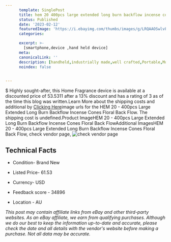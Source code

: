 ```yaml
---
      template: SinglePost
      title: hem 20 400pcs large extended long burn backflow incense cones floral back flow
      status: Published
      date: '2023-02-12'
      featuredImage: 'https://i.ebayimg.com/thumbs/images/g/LRQAAOSwlvFhZz3T/s-l225.jpg'
      categories: 

      excerpt: >-
        [smartphone,device ,hand held device]
      meta:
      canonicalLink: ''
      description: [handheld,industrially made,well crafted,Portable,Mobile,Compact,Convenient,Lightweight,Maneuverable,Man-portable,Miniature,Carriable,Hand-held,Light,Holdable,Transportable,Mobile device,Pocket-sized,On-the-go,Wireless,Cordless,Compact size,Convenient size, smartphone,device ,hand held device]
      noindex: false

        
---
```

$
    Highly sought-after, this Home Fragrance device is available at a discounted price of 53.5311 after a 13% discount and has a rating of 3 as of the time this blog was written.Learn More about the shipping costs and additional by [Clicking Here](https://www.ebay.com/itm/203067596309?hash=item2f47c59e15%3Ag%3ALRQAAOSwlvFhZz3T&mkevt=1&mkcid=1&mkrid=711-53200-19255-0&campid=%253CePNCampaignId%253E&customid=%253CreferenceId%253E&toolid=10049)image urls for the HEM 20 - 400pcs Large Extended Long Burn Backflow Incense Cones Floral Back Flow. The shipping cost is undefined.Product ImageHEM 20 - 400pcs Large Extended Long Burn Backflow Incense Cones Floral Back FlowAdditional ImagesHEM 20 - 400pcs Large Extended Long Burn Backflow Incense Cones Floral Back Flow, check vendor page, ![check vendor page](https://origin-galleryplus.ebayimg.com/ws/web/203067596309_2_0_1/225x225.jpg,https://origin-galleryplus.ebayimg.com/ws/web/203067596309_3_0_1/225x225.jpg,https://origin-galleryplus.ebayimg.com/ws/web/203067596309_4_0_1/225x225.jpg,https://origin-galleryplus.ebayimg.com/ws/web/203067596309_5_0_1/225x225.jpg,https://origin-galleryplus.ebayimg.com/ws/web/203067596309_6_0_1/225x225.jpg,https://origin-galleryplus.ebayimg.com/ws/web/203067596309_7_0_1/225x225.jpg,https://origin-galleryplus.ebayimg.com/ws/web/203067596309_8_0_1/225x225.jpg,https://origin-galleryplus.ebayimg.com/ws/web/203067596309_9_0_1/225x225.jpg)
    
    

 ## Technical Facts 



     
      

 - Condition- Brand New 


      

 - Listed Price- 61.53 


      

 - Currency- USD 


      

 - Feedback score - 34896 


      

 - Location - AU 


      
      

 *_This post may contain affiliate links from eBay and other third-party websites. As an eBay affiliate, we earn from qualifying purchases. Although we do our best to keep the information up-to-date and accurate, please check the date and all details with the vendor's website before making a purchase. Not all data may be accurate._*



    
    
    
    
    